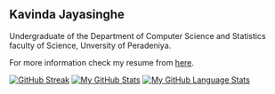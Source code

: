 ## Kavinda Jayasinghe
Undergraduate of the Department of Computer Science and Statistics faculty of Science, Unversity of Peradeniya.

For more information check my resume from [here](https://drive.google.com/file/d/1-5fXc5O_neUB9OAnVSMTpj0Wv1hbOiyZ/view?usp=share_link).

[![GitHub Streak](https://github-readme-streak-stats.herokuapp.com?user=kavinda-jayasinghe&theme=dark)](https://git.io/streak-stats)
[![My GitHub Stats](https://github-readme-stats.vercel.app/api/?username=kavinda-jayasinghe&count_private=true&theme=tokyonight&showicons=true)]()
[![My GitHub Language Stats](https://github-readme-stats.vercel.app/api/top-langs/?username=kavinda-jayasinghe&langs_count=5&theme=tokyonight)]()

<!-- [![My GitHub Language Stats](https://github-readme-stats.vercel.app/api/top-langs/?username=kavinda-jayasinghe&langs_count=5&theme=tokyonight)]()
[![My GitHub Stats](https://github-readme-stats.vercel.app/api/?username=kavinda-jayasinghe&count_private=true&theme=tokyonight&showicons=true)]() -->
